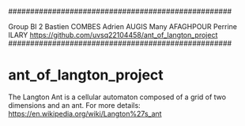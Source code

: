###################################################

Group BI 2
Bastien COMBES
Adrien AUGIS
Many AFAGHPOUR
Perrine ILARY
https://github.com/uvsq22104458/ant_of_langton_project
###################################################

# ant_of_langton_project
The Langton Ant is a cellular automaton composed of a grid of two dimensions and an ant.
For more details: https://en.wikipedia.org/wiki/Langton%27s_ant

